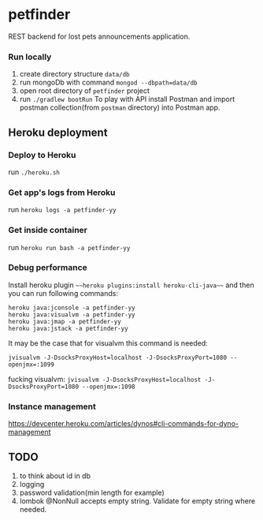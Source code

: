 # petfinder

REST backend for lost pets announcements application.

### Run locally
1) create directory structure `data/db`
2) run mongoDb with command `mongod --dbpath=data/db`
3) open root directory of `petfinder` project
4) run `./gradlew bootRun`
To play with API install Postman and import postman collection(from `postman` directory) into Postman app.

## Heroku deployment

### Deploy to Heroku
run `./heroku.sh`

### Get app's logs from Heroku
run `heroku logs -a petfinder-yy`

### Get inside container
run `heroku run bash -a petfinder-yy`

### Debug performance
Install heroku plugin `~~heroku plugins:install heroku-cli-java~~`
and then you can run following commands:
```$xslt
heroku java:jconsole -a petfinder-yy
heroku java:visualvm -a petfinder-yy
heroku java:jmap -a petfinder-yy
heroku java:jstack -a petfinder-yy
```
It may be the case that for visualvm this command is needed:
```
jvisualvm -J-DsocksProxyHost=localhost -J-DsocksProxyPort=1080 --openjmx=:1099
```
fucking visualvm: `jvisualvm -J-DsocksProxyHost=localhost -J-DsocksProxyPort=1080 --openjmx=:1098`

### Instance management
https://devcenter.heroku.com/articles/dynos#cli-commands-for-dyno-management

## TODO
1. to think about id in db
4. logging
5. password validation(min length for example)
6. lombok @NonNull accepts empty string. Validate for empty string where needed.
